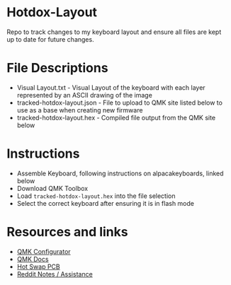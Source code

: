 # Hotdox-Layout
Repo to track changes to my keyboard layout and ensure all files are kept up to date for future changes.

# File Descriptions
- Visual Layout.txt - Visual Layout of the keyboard with each layer represented by an ASCII drawing of the image
- tracked-hotdox-layout.json - File to upload to QMK site listed below to use as a base when creating new firmware
- tracked-hotdox-layout.hex - Compiled file output from the QMK site below

# Instructions
- Assemble Keyboard, following instructions on alpacakeyboards, linked below
- Download QMK Toolbox
- Load `tracked-hotdox-layout.hex` into the file selection
- Select the correct keyboard after ensuring it is in flash mode

# Resources and links
- [QMK Configurator](https://config.qmk.fm/)
- [QMK Docs](https://beta.docs.qmk.fm/)
- [Hot Swap PCB](https://www.alpacakeyboards.com/)
- [Reddit Notes / Assistance](https://www.reddit.com/r/MechanicalKeyboards/comments/c2kbuf/how_do_i_put_my_ergodox_hot_dox_into_bootloader/eu9gy3d?utm_source=share&utm_medium=web2x)